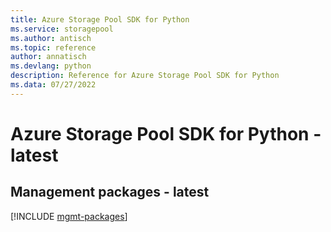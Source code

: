 ```yaml
---
title: Azure Storage Pool SDK for Python
ms.service: storagepool
ms.author: antisch
ms.topic: reference
author: annatisch
ms.devlang: python
description: Reference for Azure Storage Pool SDK for Python
ms.data: 07/27/2022
---
```

# Azure Storage Pool SDK for Python - latest

## Management packages - latest
[!INCLUDE [mgmt-packages](storage-pool-mgmt-index.md)]